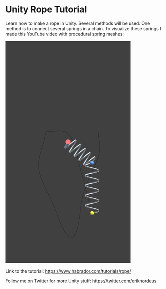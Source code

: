 # Unity Rope Tutorial

Learn how to make a rope in Unity. Several methods will be used. One method is to connect several springs in a chain. To visualize these springs I made this YouTube video with procedural spring meshes:

[<img alt="Spring Pendulum YouTube video" width="400px" src="/_media/spring-pendulum.png" />](https://www.youtube.com/shorts/tjZPLA_oVOo) 

Link to the tutorial: https://www.habrador.com/tutorials/rope/

Follow me on Twitter for more Unity stuff: https://twitter.com/eriknordeus
